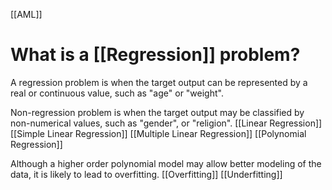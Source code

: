 [[AML]]
# What is a [[Regression]] problem?
A regression problem is when the target output can be represented by a real or continuous value, such as "age" or "weight".

Non-regression problem is when the target output may be classified by non-numerical values, such as "gender", or "religion".
[[Linear Regression]]
[[Simple Linear Regression]]
[[Multiple Linear Regression]]
[[Polynomial Regression]]

Although a higher order polynomial model may allow better modeling of the data, it is likely to lead to overfitting. 
[[Overfitting]]
[[Underfitting]]
